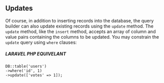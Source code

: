 ## Updates

Of course, in addition to inserting records into the database, the query builder can also update existing records using the `update` method. The `update` method, like the `insert` method, accepts an array of column and value pairs containing the columns to be updated. You may constrain the `update` query using `where` clauses:

##### LARAVEL PHP EQUIVELANT
```
DB::table('users')
->where('id', 1)
->update(['votes' => 1]);
```
